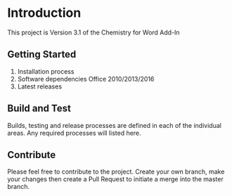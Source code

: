 # Introduction 
This project is Version 3.1 of the Chemistry for Word Add-In

## Getting Started
1.	Installation process
2.	Software dependencies Office 2010/2013/2016
3.	Latest releases

## Build and Test
Builds, testing and release processes are defined in each of the individual areas.  Any required processes will listed here. 

## Contribute
Please feel free to contribute to the project.
Create your own branch, make your changes then create a Pull Request to initiate a merge into the master branch.
